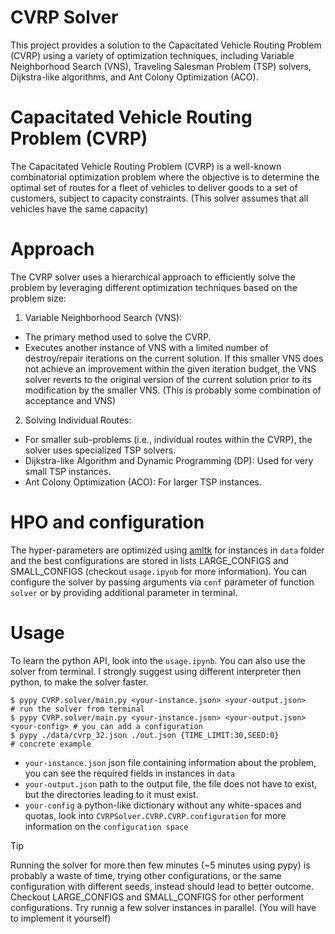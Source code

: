 # CVRP Solver
This project provides a solution to the Capacitated Vehicle Routing Problem (CVRP) using a variety of optimization techniques, including Variable Neighborhood Search (VNS), Traveling Salesman Problem (TSP) solvers, Dijkstra-like algorithms, and Ant Colony Optimization (ACO).

# Capacitated Vehicle Routing Problem (CVRP)
The Capacitated Vehicle Routing Problem (CVRP) is a well-known combinatorial optimization problem where the objective is to determine the optimal set of routes for a fleet of vehicles to deliver goods to a set of customers, subject to capacity constraints. (This solver assumes that all vehicles have the same capacity)

# Approach
The CVRP solver uses a hierarchical approach to efficiently solve the problem by leveraging different optimization techniques based on the problem size:
1. Variable Neighborhood Search (VNS):
 - The primary method used to solve the CVRP.
 - Executes another instance of VNS with a limited number of destroy/repair iterations on the current solution. If this smaller VNS does not achieve an improvement within the given iteration budget, the VNS solver reverts to the original version of the current solution prior to its modification by the smaller VNS. (This is probably some combination of acceptance and VNS)
2. Solving Individual Routes:
 - For smaller sub-problems (i.e., individual routes within the CVRP), the solver uses specialized TSP solvers.
  - Dijkstra-like Algorithm and Dynamic Programming (DP): Used for very small TSP instances.
  - Ant Colony Optimization (ACO): For larger TSP instances.

# HPO and configuration
The hyper-parameters are optimized using [amltk](https://automl.github.io/amltk/latest/) for instances in `data` folder and the best configurations are stored in lists LARGE_CONFIGS and SMALL_CONFIGS (checkout `usage.ipynb` for more information). You can configure the solver by passing arguments via `conf` parameter of function `solver` or by providing additional parameter in terminal.

# Usage
To learn the python API, look into the `usage.ipynb`. You can also use the solver from terminal. I strongly suggest using different interpreter then python, to make the solver faster.
```
$ pypy CVRP.solver/main.py <your-instance.json> <your-output.json>               # run the solver from terminal
$ pypy CVRP.solver/main.py <your-instance.json> <your-output.json> <your-config> # you can add a configuration
$ pypy ./data/cvrp_32.json ./out.json {TIME_LIMIT:30,SEED:0}                     # concrete example
```
- `your-instance.json` json file containing information about the problem, you can see the required fields in instances in `data`
- `your-output.json` path to the output file, the file does not have to exist, but the directories leading to it must exist.
- `your-config` a python-like dictionary without any white-spaces and quotas, look into `CVRPSolver.CVRP.CVRP.configuration` for more information on the `configuration space`
> [!TIP]
> Running the solver for more then few minutes (~5 minutes using pypy) is probably a waste of time, trying other configurations, or the same configuration with different seeds, instead should lead to better outcome.
> Checkout LARGE_CONFIGS and SMALL_CONFIGS for other performent configurations.
> Try runnig a few solver instances in parallel. (You will have to implement it yourself)
